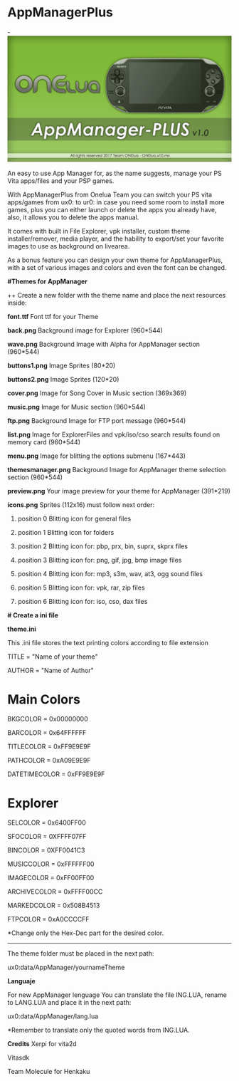 # AppManagerPlus

-![header](Preview.png)

An easy to use App Manager for, as the name suggests, manage your PS Vita apps/files and your PSP games.

With AppManagerPlus from Onelua Team you can switch your PS vita apps/games from ux0: to ur0: in case you need some room to install more games, plus you can either launch or delete the apps you already have, also, it allows you to delete the apps manual.

It comes with built in File Explorer, vpk installer, custom theme installer/remover, media player, and the hability to export/set your favorite images to use as background on livearea.

As a bonus feature you can design your own theme for AppManagerPlus, with a set of various images and colors and even the font can be changed.


**#Themes for AppManager**

++	Create a new folder with the theme name and place the next resources inside: 

**font.ttf**        Font ttf for your Theme

**back.png**        Background image for Explorer (960*544)

**wave.png**        Background Image with Alpha for AppManager section (960*544)

**buttons1.png**    Image Sprites (80*20)

**buttons2.png**    Image Sprites (120*20)

**cover.png**       Image for Song Cover in Music section (369x369)

**music.png**       Image for Music section (960*544)

**ftp.png**         Background Image for FTP port message (960*544)

**list.png**        Image for ExplorerFiles and vpk/iso/cso search results found on memory card (960*544)

**menu.png**        Image for blitting the options submenu (167*443)

**themesmanager.png**		Background Image for AppManager theme selection section (960*544)

**preview.png**     Your image preview for your theme for AppManager (391*219)

**icons.png**       Sprites (112x16) must follow next order:

  1. position 0				Blitting icon for general files

  1. position 1				Blitting icon for folders

  1. position 2				Blitting icon for: pbp, prx, bin, suprx, skprx files

  1. position 3				Blitting icon for: png, gif, jpg, bmp image files

  1. position 4				Blitting icon for: mp3, s3m, wav, at3, ogg sound files

  1. position 5				Blitting icon for: vpk, rar, zip files

  1. position 6				Blitting icon for: iso, cso, dax files


**# Create a ini file**

**theme.ini**

This .ini file stores the text printing colors according to file extension

TITLE = "Name of your theme"

AUTHOR = "Name of Author"

# Main Colors
BKGCOLOR		    = 0x00000000

BARCOLOR        = 0x64FFFFFF

TITLECOLOR      = 0xFF9E9E9F

PATHCOLOR       = 0xA09E9E9F

DATETIMECOLOR   = 0xFF9E9E9F

# Explorer
SELCOLOR       	= 0x6400FF00

SFOCOLOR        = 0XFFFF07FF

BINCOLOR        = 0XFF0041C3

MUSICCOLOR      = 0xFFFFFF00

IMAGECOLOR      = 0xFF00FF00

ARCHIVECOLOR    = 0xFFFF00CC

MARKEDCOLOR     = 0x508B4513

FTPCOLOR		    = 0xA0CCCCFF

*Change only the Hex-Dec part for the desired color.

-------------------------------------------------------------------------------------------------------------

The theme folder must be placed in the next path:

ux0:data/AppManager/yournameTheme

**Languaje**

For new AppManager lenguage
You can translate the file ING.LUA, rename to LANG.LUA and place it in the next path:

ux0:data/AppManager/lang.lua

*Remember to translate only the quoted words from ING.LUA.

**Credits**
Xerpi for vita2d

Vitasdk

Team Molecule for Henkaku

